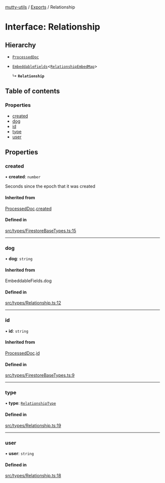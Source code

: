 [mutty-utils](../README.md) / [Exports](../modules.md) / Relationship

# Interface: Relationship

## Hierarchy

- [`ProcessedDoc`](ProcessedDoc.md)

- [`EmbeddableFields`](../modules.md#embeddablefields)<[`RelationshipEmbedMap`](../modules.md#relationshipembedmap)\>

  ↳ **`Relationship`**

## Table of contents

### Properties

- [created](Relationship.md#created)
- [dog](Relationship.md#dog)
- [id](Relationship.md#id)
- [type](Relationship.md#type)
- [user](Relationship.md#user)

## Properties

### created

• **created**: `number`

Seconds since the epoch that it was created

#### Inherited from

[ProcessedDoc](ProcessedDoc.md).[created](ProcessedDoc.md#created)

#### Defined in

[src/types/FirestoreBaseTypes.ts:15](https://github.com/jonlaing/mutty-utils/blob/f9c02d2/src/types/FirestoreBaseTypes.ts#L15)

___

### dog

• **dog**: `string`

#### Inherited from

EmbeddableFields.dog

#### Defined in

[src/types/Relationship.ts:12](https://github.com/jonlaing/mutty-utils/blob/f9c02d2/src/types/Relationship.ts#L12)

___

### id

• **id**: `string`

#### Inherited from

[ProcessedDoc](ProcessedDoc.md).[id](ProcessedDoc.md#id)

#### Defined in

[src/types/FirestoreBaseTypes.ts:9](https://github.com/jonlaing/mutty-utils/blob/f9c02d2/src/types/FirestoreBaseTypes.ts#L9)

___

### type

• **type**: [`RelationshipType`](../modules.md#relationshiptype)

#### Defined in

[src/types/Relationship.ts:19](https://github.com/jonlaing/mutty-utils/blob/f9c02d2/src/types/Relationship.ts#L19)

___

### user

• **user**: `string`

#### Defined in

[src/types/Relationship.ts:18](https://github.com/jonlaing/mutty-utils/blob/f9c02d2/src/types/Relationship.ts#L18)
